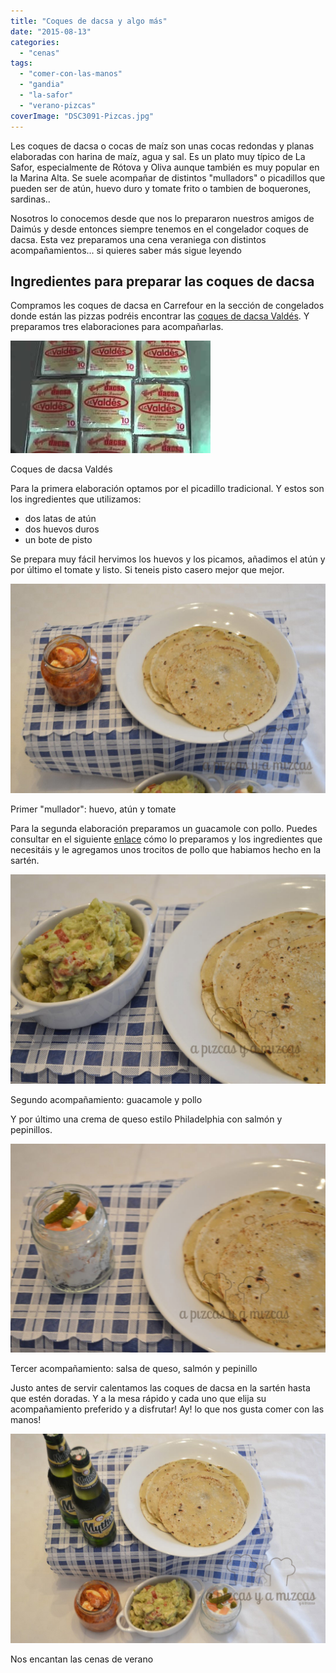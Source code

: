 ```yaml
---
title: "Coques de dacsa y algo más"
date: "2015-08-13"
categories:
  - "cenas"
tags:
  - "comer-con-las-manos"
  - "gandia"
  - "la-safor"
  - "verano-pizcas"
coverImage: "DSC3091-Pizcas.jpg"
---
```


Les coques de dacsa o cocas de maíz son unas cocas redondas y planas elaboradas con harina de maíz, agua y sal. Es un plato muy típico de La Safor, especialmente de Rótova y Oliva aunque también es muy popular en la Marina Alta. Se suele acompañar de distintos "mulladors" o picadillos que pueden ser de atún, huevo duro y tomate frito o tambien de boquerones, sardinas..

Nosotros lo conocemos desde que nos lo prepararon nuestros amigos de Daimús y desde entonces siempre tenemos en el congelador coques de dacsa. Esta vez preparamos una cena veraniega con distintos acompañamientos... si quieres saber más sigue leyendo

## Ingredientes para preparar las coques de dacsa

Compramos les coques de dacsa en Carrefour en la sección de congelados donde están las pizzas podréis encontrar las [coques de dacsa Valdés](http://www.coquesdedacsa.es/). Y preparamos tres elaboraciones para acompañarlas.

![](images/mqdefault.jpg)

Coques de dacsa Valdés

Para la primera elaboración optamos por el picadillo tradicional. Y estos son los ingredientes que utilizamos:

- dos latas de atún
- dos huevos duros
- un bote de pisto

Se prepara muy fácil hervimos los huevos y los picamos, añadimos el atún y por último el tomate y listo. Si teneis pisto casero mejor que mejor.

![](images/DSC3099-Pizcas.jpg)

Primer "mullador": huevo, atún y tomate

Para la segunda elaboración preparamos un guacamole con pollo. Puedes consultar en el siguiente [enlace](/guacamole/) cómo lo preparamos y los ingredientes que necesitáis y le agregamos unos trocitos de pollo que habiamos hecho en la sartén.

![](images/DSC3101-Pizcas.jpg)

Segundo acompañamiento: guacamole y pollo

Y por último una crema de queso estilo Philadelphia con salmón y pepinillos.

![](images/DSC3104-Pizcas.jpg)

Tercer acompañamiento: salsa de queso, salmón y pepinillo

Justo antes de servir calentamos las coques de dacsa en la sartén hasta que estén doradas. Y a la mesa rápido y cada uno que elija su acompañamiento preferido y a disfrutar! Ay! lo que nos gusta comer con las manos!

![](images/DSC3091-Pizcas.jpg)

Nos encantan las cenas de verano
